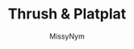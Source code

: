 ---
media: "images/rounds/round_4_2/readjusts_platplat.png"
media_type: image
type: art
title: Thrush & Platplat
author: [MissyNym]
desc: Thrush seen carrying Platplat around in her parka.
---